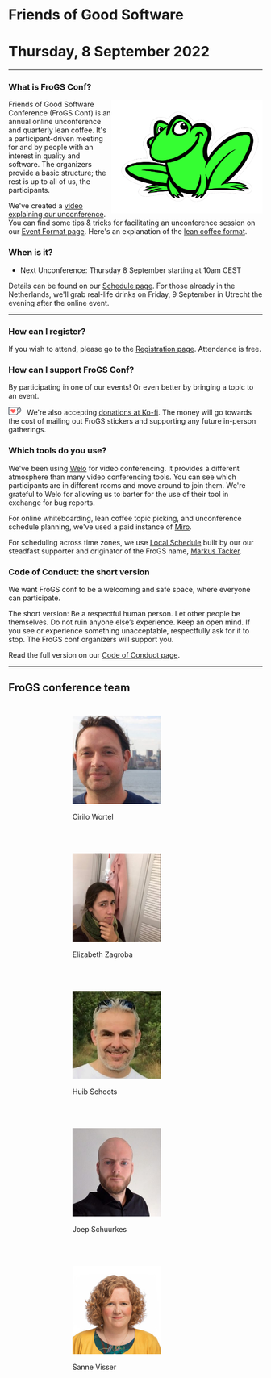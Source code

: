 <!--
.. title: FroGS conf
.. slug: index
.. date: 2022-07-27
.. tags: 
.. category: 
.. link: 
.. description: Friends of Good Software (FroGS) - Thursday 8 Sept 2022 (open space conference) and Friday 9 Sept 2022 (drinks in Utrecht)
.. previewimage: /assets/images/frog-color-outline.png
.. type: text
.. hidetitle: true
-->

# Friends of Good Software
# Thursday, 8 September 2022

---

### What is FroGS Conf?

<img width="300px" src="/assets/images/frog-color-outline.png" style="float:right;"/>

Friends of Good Software Conference (FroGS Conf) is an annual online unconference and quarterly lean coffee. It's a participant-driven meeting for and by people with an interest in quality and software. The organizers provide a basic structure; the rest is up to all of us, the participants.

We've created a [video explaining our unconference](https://www.youtube.com/watch?v=c57sw2icUjI). You can find some tips & tricks for facilitating an unconference session on our [Event Format page](/event-format/#facilitating-a-session). Here's an explanation of the [lean coffee format](http://leancoffee.org/). 


### When is it?

- Next Unconference: Thursday 8 September starting at 10am CEST 

Details can be found on our [Schedule page](link://slug/schedule). For those already in the Netherlands, we'll grab real-life drinks on Friday, 9 September in Utrecht the evening after the online event.

---


### How can I register?

If you wish to attend, please go to the [Registration page](link://slug/register). Attendance is free.

### How can I support FroGS Conf?

By participating in one of our events! Or even better by bringing a topic to an event.

<img src="/assets/images/Kofi_logo_RGB_Outline.png" style="height:1rem; margin-right:0.5rem;"/> We're also accepting [donations at Ko-fi](https://ko-fi.com/frogsconf). The money will go towards the cost of mailing out FroGS stickers and supporting any future in-person gatherings. 

### Which tools do you use?

We've been using [Welo](https://www.welo.space/) for video conferencing. It provides a different atmosphere than many video conferencing tools. You can see which participants are in different rooms and move around to join them. We're grateful to Welo for allowing us to barter for the use of their tool in exchange for bug reports. 

For online whiteboarding, lean coffee topic picking, and unconference schedule planning, we've used a paid instance of [Miro](https://miro.com/). 

For scheduling across time zones, we use [Local Schedule](https://localschedule.netlify.app/) built by our our steadfast supporter and originator of the FroGS name, [Markus Tacker](https://twitter.com/coderbyheart). 

### Code of Conduct: the short version

We want FroGS conf to be a welcoming and safe space, where everyone can participate.

The short version: Be a respectful human person. Let other people be themselves. Do not ruin anyone else’s experience. Keep an open mind. If you see or experience something unacceptable, respectfully ask for it to stop. The FroGS conf organizers will support you.

Read the full version on our [Code of Conduct page](link://slug/code-of-conduct).

---

## FroGS conference team

<div style="display:flex; justify-content:center; flex-wrap:wrap;">
	<div style="width:250px; margin:25px;">
		<img class="d-block ml-auto mr-auto rounded-circle" style="width:70%" src="/assets/images/cirilo-300x300.jpeg"/>
		<p class="text-center">Cirilo Wortel
			<a href="https://twitter.com/sietstweets" target="_blank"><i class="fab fa-twitter" aria-hidden="true"></i></a>
			<a href="https://www.linkedin.com/in/cirilowortel/" target="_blank"><i class="fab fa-linkedin" aria-hidden="true"></i></a>
		</p>
	</div>
	<div style="width:250px; margin:25px;">
		<img class="d-block ml-auto mr-auto rounded-circle" style="width:70%" src="/assets/images/elizabeth-300x300.jpg"/>
		<p class="text-center">Elizabeth Zagroba
			<a href="https://twitter.com/ezagroba" target="_blank"><i class="fab fa-twitter" aria-hidden="true"></i></a>
			<a href="https://www.linkedin.com/in/ezagroba/" target="_blank"><i class="fab fa-linkedin" aria-hidden="true"></i></a>
		</p>
	</div>
	<div style="width:250px; margin:25px;">
		<img class="d-block ml-auto mr-auto rounded-circle" style="width:70%" src="/assets/images/huib5-300x298.jpg"/>
		<p class="text-center">Huib Schoots
			<a href="https://twitter.com/huibschoots" target="_blank"><i class="fab fa-twitter" aria-hidden="true"></i></a>
			<a href="https://www.linkedin.com/in/huibschoots/" target="_blank"><i class="fab fa-linkedin" aria-hidden="true"></i></a>
		</p>
	</div>
	<div style="width:250px; margin:25px;">
		<img class="d-block ml-auto mr-auto rounded-circle" style="width:70%" src="/assets/images/joep-300x300.jpeg"/>
		<p class="text-center">Joep Schuurkes
			<a href="https://twitter.com/j19sch" target="_blank"><i class="fab fa-twitter" aria-hidden="true"></i></a>
			<a href="https://www.linkedin.com/in/joepschuurkes/" target="_blank"><i class="fab fa-linkedin" aria-hidden="true"></i></a>
		</p>
	</div>
	<div style="width:250px; margin:25px;">
		<img class="d-block ml-auto mr-auto rounded-circle" style="width:70%" src="/assets/images/sanne-300x300.jpg"/>
		<p class="text-center">Sanne Visser
			<a href="https://twitter.com/simplysanne" target="_blank"><i class="fab fa-twitter" aria-hidden="true"></i></a>
			<a href="https://www.linkedin.com/in/sanne-visser-simplysanne/" target="_blank"><i class="fab fa-linkedin" aria-hidden="true"></i></a>
		</p>
	</div>
</div>
